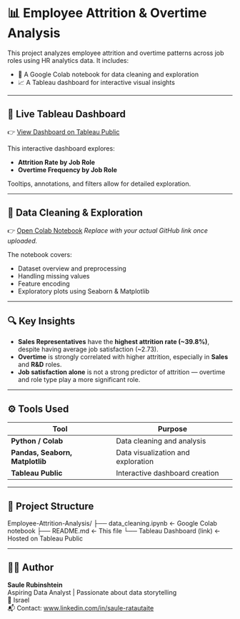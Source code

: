 # 📊 Employee Attrition & Overtime Analysis

This project analyzes employee attrition and overtime patterns across job roles using HR analytics data. It includes:

- 🧹 A Google Colab notebook for data cleaning and exploration  
- 📈 A Tableau dashboard for interactive visual insights  

---

## 🔗 Live Tableau Dashboard

👉 [View Dashboard on Tableau Public](https://public.tableau.com/views/JobRolevs_AttritionOvertime/JobRolevs_AttritionOvertime)

This interactive dashboard explores:
- **Attrition Rate by Job Role**
- **Overtime Frequency by Job Role**

Tooltips, annotations, and filters allow for detailed exploration.

---

## 🧹 Data Cleaning & Exploration

👉 [Open Colab Notebook]([https://colab.research.google.com/github/YOUR_USERNAME/YOUR_REPO/blob/main/data_cleaning.ipynb](https://colab.research.google.com/drive/1l9Ou2U0eoXnIjPtnUG0DH2c65cXslcm3?usp=sharing))  
_Replace with your actual GitHub link once uploaded._

The notebook covers:
- Dataset overview and preprocessing
- Handling missing values
- Feature encoding
- Exploratory plots using Seaborn & Matplotlib

---

## 🔍 Key Insights

- **Sales Representatives** have the **highest attrition rate (~39.8%)**, despite having average job satisfaction (~2.73).
- **Overtime** is strongly correlated with higher attrition, especially in **Sales** and **R&D** roles.
- **Job satisfaction alone** is not a strong predictor of attrition — overtime and role type play a more significant role.

---

## ⚙️ Tools Used

| Tool                     | Purpose                               |
|--------------------------|---------------------------------------|
| **Python / Colab**       | Data cleaning and analysis            |
| **Pandas, Seaborn, Matplotlib** | Data visualization and exploration |
| **Tableau Public**       | Interactive dashboard creation        |

---

## 📁 Project Structure

Employee-Attrition-Analysis/
├── data_cleaning.ipynb        ← Google Colab notebook
├── README.md                  ← This file
└── Tableau Dashboard (link)   ← Hosted on Tableau Public

---

## 👩‍💻 Author

**Saule Rubinshtein**  
Aspiring Data Analyst | Passionate about data storytelling  
📍 Israel  
📬 Contact: www.linkedin.com/in/saule-ratautaite
